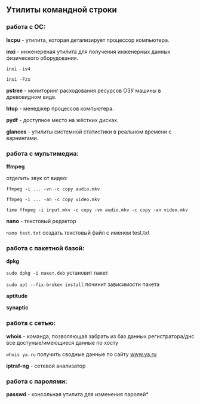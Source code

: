 ## Утилиты командной строки


### работа с ОС:

**lscpu** - утилита, которая детализирует процессор компьютера.

**inxi** - инженереная утилита для получения инженерных данных физического оборудования. 

`inxi -iv4`

`inxi -Fzx`

**pstree** - мониторинг расходования ресурсов ОЗУ машины в древовидном виде.

**htop** -  менеджер процессов компьютера.

**pydf** - доступное место на жёстких дисках.

**glances** - утилиты системной статистики в реальном времени с варнингами.



### работа с мультимедиа:

**ffmpeg**

отделить звук от видео:

`ffmpeg -i ... -vn -c copy audio.mkv`

`ffmpeg -i ... -an -c copy video.mkv`

`time ffmpeg -i input.mkv -c copy -vn audio.mkv -c copy -an video.mkv`

**nano** - текстовый редактор

`nano test.txt` создать текстовый файл с именем test.txt




### работа с пакетной базой:

**dpkg**

`sudo dpkg -i пакет.deb` установит пакет

`sudo apt --fix-broken install` починит зависимости пакета

**aptitude**

**synaptic**

 
 
### работа с сетью:

**whois** - команда, позволяющая забрать из баз данных регистратора/днс все достуные/имеющиеся данные по хосту

`whois ya.ru` получить сводные данные по сайту www.ya.ru


**iptraf-ng** - сетевой анализатор

### работа с паролями:

**passwd** - консольная утилита для изменения паролей*

